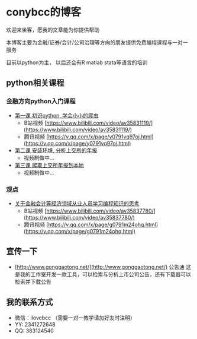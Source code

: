 # conybcc的博客
欢迎来坐客，愿我的文章能为你提供帮助

本博客主要为金融/证券/会计/公司治理等方向的朋友提供免费编程课程与一对一服务

目前以python为主， 以后还会有R matlab stata等语言的培训

## python相关课程

### 金融方向python入门课程
- [第一课 初识python, 学会小小的爬虫](topic/20181108_python_lesson1.md)
    - <img src="topic/images/bilibili.png" width="1rem" />B站视频 [https://www.bilibili.com/video/av35831119/](https://www.bilibili.com/video/av35831119/)
    - <img src="topic/images/v_qq.png" width="1rem" />腾讯视频 [https://v.qq.com/x/page/y0791vq97oj.html](https://v.qq.com/x/page/y0791vq97oj.html)
- [第二课 安装环境, 分析上交所的年报](topic/20181109_python_lesson2.md)
    - 视频制做中...
- [第三课 爬取上交所年报到本地](topic/20181111_python_lesson3.md)
    - 视频制做中...

### 观点
- [关于金融会计等经济领域从业人员学习编程知识的思考](topic/20181110_viewpoint_about_learn_program.md)
    - <img src="topic/images/bilibili.png" width="1rem" />B站视频 [https://www.bilibili.com/video/av35837780/](https://www.bilibili.com/video/av35837780/)
    - <img src="topic/images/v_qq.png" width="1rem" />腾讯视频 [https://v.qq.com/x/page/g0791m24ohq.html](https://v.qq.com/x/page/g0791m24ohq.html)

## 宣传一下
- [http://www.gonggaotong.net/](http://www.gonggaotong.net/) 公告通 这是我的工作室开发一款工具，可以检索与分析上市公司公告，还有下载器可以检索并下载公告

## 我的联系方式
- 微信：ilovebcc （需要一对一教学请加好友时注明）
- YY: 2341272648
- QQ: 383124540